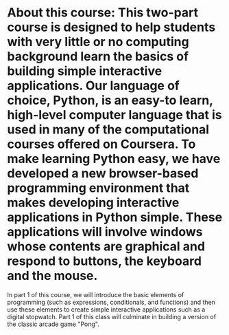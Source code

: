 # About this course: This two-part course is designed to help students with very little or no computing background learn the basics of building simple interactive applications. Our language of choice, Python, is an easy-to learn, high-level computer language that is used in many of the computational courses offered on Coursera. To make learning Python easy, we have developed a new browser-based programming environment that makes developing interactive applications in Python simple. These applications will involve windows whose contents are graphical and respond to buttons, the keyboard and the mouse.

In part 1 of this course, we will introduce the basic elements of programming (such as expressions, conditionals, and functions) and then use these elements to create simple interactive applications such as a digital stopwatch.  Part 1 of this class will culminate in building a version of the classic arcade game "Pong".
